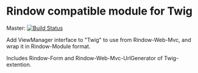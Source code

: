 Rindow compatible module for Twig
=================================
Master: [![Build Status](https://travis-ci.com/rindow/rindow-module-twig.png?branch=master)](https://travis-ci.com/rindow/rindow-module-twig)

Add ViewManager interface to "Twig" to use from Rindow-Web-Mvc, and wrap it in Rindow-Module format.

Includes Rindow-Form and Rindow-Web-Mvc-UrlGenerator of Twig-extention.
